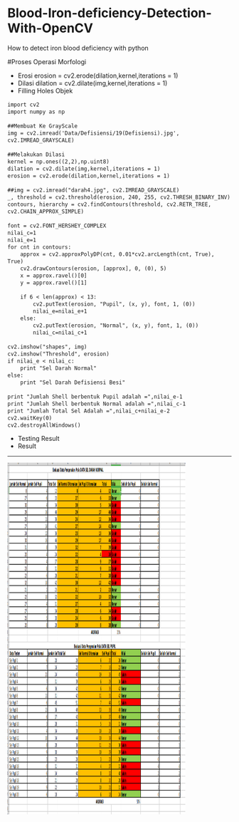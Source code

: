 # Blood-Iron-deficiency-Detection-With-OpenCV
How to detect iron blood deficiency with python

#Proses Operasi Morfologi
- Erosi
  erosion = cv2.erode(dilation,kernel,iterations = 1)
- Dilasi
  dilation = cv2.dilate(img,kernel,iterations = 1)
- Filling Holes Objek
  
```
import cv2
import numpy as np

##Membuat Ke GrayScale
img = cv2.imread('Data/Defisiensi/19(Defisiensi).jpg', cv2.IMREAD_GRAYSCALE)

##Melakukan Dilasi
kernel = np.ones((2,2),np.uint8)
dilation = cv2.dilate(img,kernel,iterations = 1)
erosion = cv2.erode(dilation,kernel,iterations = 1)

##img = cv2.imread("darah4.jpg", cv2.IMREAD_GRAYSCALE)
_, threshold = cv2.threshold(erosion, 240, 255, cv2.THRESH_BINARY_INV)
contours, hierarchy = cv2.findContours(threshold, cv2.RETR_TREE, cv2.CHAIN_APPROX_SIMPLE)

font = cv2.FONT_HERSHEY_COMPLEX
nilai_c=1
nilai_e=1
for cnt in contours:
    approx = cv2.approxPolyDP(cnt, 0.01*cv2.arcLength(cnt, True), True)
    cv2.drawContours(erosion, [approx], 0, (0), 5)
    x = approx.ravel()[0]
    y = approx.ravel()[1]

    if 6 < len(approx) < 13:
        cv2.putText(erosion, "Pupil", (x, y), font, 1, (0))
        nilai_e=nilai_e+1
    else:
        cv2.putText(erosion, "Normal", (x, y), font, 1, (0))
        nilai_c=nilai_c+1

cv2.imshow("shapes", img)
cv2.imshow("Threshold", erosion)
if nilai_e < nilai_c:
    print "Sel Darah Normal"
else:
    print "Sel Darah Defisiensi Besi"

print "Jumlah Shell berbentuk Pupil adalah =",nilai_e-1
print "Jumlah Shell berbentuk Normal adalah =",nilai_c-1
print "Jumlah Total Sel Adalah =",nilai_c+nilai_e-2
cv2.waitKey(0)
cv2.destroyAllWindows()
```

- Testing Result
- Result
------------------------
<img src="https://raw.githubusercontent.com/nurchulis/Blood-Iron-deficiency-Detection-With-OpenCV/master/Result_testing.png" width="400" height="790">
